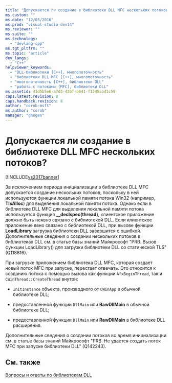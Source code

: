 ```yaml
---
title: "Допускается ли создание в библиотеке DLL MFC нескольких потоков? | Microsoft Docs"
ms.custom: ""
ms.date: "12/05/2016"
ms.prod: "visual-studio-dev14"
ms.reviewer: ""
ms.suite: ""
ms.technology: 
  - "devlang-cpp"
ms.tgt_pltfrm: ""
ms.topic: "article"
dev_langs: 
  - "C++"
helpviewer_keywords: 
  - "DLL-библиотеки [C++], многопоточность"
  - "библиотеки DLL MFC [C++], многопоточность"
  - "многопоточность [C++], библиотеки DLL"
  - "работа с потоками [MFC], библиотеки DLL"
ms.assetid: 41d5b5e6-a7d3-42bf-b641-f1245abd1c59
caps.latest.revision: 8
caps.handback.revision: 8
author: "corob-msft"
ms.author: "corob"
manager: "ghogen"
---
```

# Допускается ли создание в библиотеке DLL MFC нескольких потоков?
[!INCLUDE[vs2017banner](../assembler/inline/includes/vs2017banner.md)]

За исключением периода инициализации в библиотеке DLL MFC допускается создание нескольких потоков, поскольку в ней используются функции локальной памяти потока Win32 \(например, **TlsAlloc**\) для выделения локальной памяти потока.  Однако если в библиотеке DLL MFC для выделения локальной памяти потока используется функция **\_\_declspec\(thread\)**, клиентское приложение должно быть неявно связано с библиотекой DLL.  Если клиентское приложение явно связано с библиотекой DLL, при вызове функции **LoadLibrary** загрузка библиотеки DLL завершится с ошибкой.  Дополнительные сведения о создании нескольких потоков в библиотеках DLL см. в статье базы знаний Майкрософт "PRB. Вызов функции LoadLibrary\(\) для загрузки библиотеки DLL со статической TLS" \(Q118816\).  
  
 При загрузке приложением библиотека DLL MFC, которая создает новый поток MFC при запуске, перестает отвечать.  Это относится к созданию потока с помощью вызова как функции `AfxBeginThread`, так и `CWinThread::CreateThread` внутри:  
  
-   `InitInstance` объекта, производного от `CWinApp` в обычной библиотеке DLL;  
  
-   предоставленной функции `DllMain` или **RawDllMain** в обычной библиотеке DLL;  
  
-   предоставленной функции `DllMain` или **RawDllMain** в библиотеке DLL расширения.  
  
 Дополнительные сведения о создании потоков во время инициализации см. в статье базы знаний Майкрософт "PRB. Не удается создать поток MFC при запуске библиотеки DLL" \(Q142243\).  
  
## См. также  
 [Вопросы и ответы по библиотекам DLL](../build/dll-frequently-asked-questions.md)